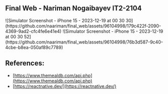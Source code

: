 ## Final Web - Nariman Nogaibayev IT2-2104

<div style="display: flex; justify-content: space-between;">
  ![Simulator Screenshot - iPhone 15 - 2023-12-19 at 00 30 30](https://github.com/naariman/final_web/assets/96104998/179c422f-2090-4369-9ad2-cfc4fe6e41e4)
  ![Simulator Screenshot - iPhone 15 - 2023-12-19 at 00 30 52](https://github.com/naariman/final_web/assets/96104998/76b3d587-9c40-4cbe-b8ea-050af89c7789)
</div>

## References:
- [https://www.themealdb.com/api.php](https://www.themealdb.com/api.php)
- [https://reactnative.dev/](https://reactnative.dev/)
